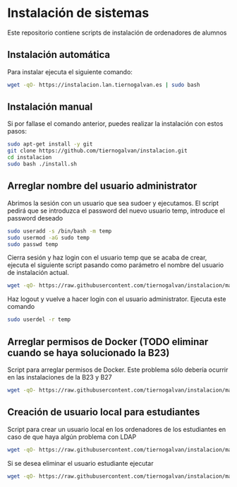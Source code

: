 # Instalación de sistemas

Este repositorio contiene scripts de instalación de ordenadores de alumnos

## Instalación automática

Para instalar ejecuta el siguiente comando:

```bash
wget -qO- https://instalacion.lan.tiernogalvan.es | sudo bash
```


## Instalación manual

Si por fallase el comando anterior, puedes realizar la instalación con estos pasos:

```bash
sudo apt-get install -y git
git clone https://github.com/tiernogalvan/instalacion.git
cd instalacion
sudo bash ./install.sh
```

## Arreglar nombre del usuario administrator

Abrimos la sesión con un usuario que sea sudoer y ejecutamos. El script pedirá que se introduzca el password del nuevo usuario temp, introduce el password deseado

```bash
sudo useradd -s /bin/bash -m temp
sudo usermod -aG sudo temp
sudo passwd temp
```
Cierra sesión y haz login con el usuario temp que se acaba de crear, ejecuta el siguiente script pasando como parámetro el nombre del usuario de instalación actual.

```bash
wget -qO- https://raw.githubusercontent.com/tiernogalvan/instalacion/main/fix_administrator.sh <nombreErroneo>  | sudo bash
```

Haz logout y vuelve a hacer login con el usuario administrator. Ejecuta este comando


```bash
sudo userdel -r temp
```

## Arreglar permisos de Docker (TODO eliminar cuando se haya solucionado la B23)

Script para arreglar permisos de Docker. Este problema sólo debería ocurrir en las instalaciones de la B23 y B27

```bash
wget -qO- https://raw.githubusercontent.com/tiernogalvan/instalacion/main/fix_docker.sh | sudo bash
```

## Creación de usuario local para estudiantes

Script para crear un usuario local en los ordenadores de los estudiantes en caso de que haya algún problema con LDAP

```bash
wget -qO- https://raw.githubusercontent.com/tiernogalvan/instalacion/main/scripts/local_user/install.sh | sudo bash
```

Si se desea eliminar el usuario estudiante ejecutar

```bash
wget -qO- https://raw.githubusercontent.com/tiernogalvan/instalacion/main/scripts/local_user/remove.sh | sudo bash
```

